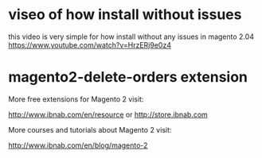 # viseo of how install without  issues
this video is very simple for how install without any issues in magento 2.04
https://www.youtube.com/watch?v=HrzERj9e0z4

# magento2-delete-orders extension

More free extensions for Magento 2 visit:

http://www.ibnab.com/en/resource or http://store.ibnab.com

More courses and tutorials about Magento 2 visit:

http://www.ibnab.com/en/blog/magento-2

